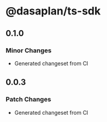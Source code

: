 # @dasaplan/ts-sdk

## 0.1.0

### Minor Changes

- Generated changeset from CI

## 0.0.3

### Patch Changes

- Generated changeset from CI
